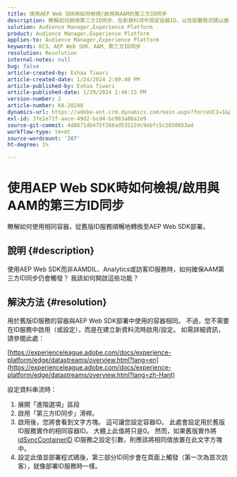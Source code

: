 ```yaml
---
title: 使用AEP Web SDK時如何檢視/啟用與AAM的第三方ID同步
description: 瞭解如何啟用第三方ID同步、在新資料流中設定容器ID，以及部署程式碼以進行有效同步。
solution: Audience Manager,Experience Platform
product: Audience Manager,Experience Platform
applies-to: Audience Manager,Experience Platform
keywords: KCS、AEP Web SDK、AAM、第三方ID同步
resolution: Resolution
internal-notes: null
bug: false
article-created-by: Eshaa Tiwari
article-created-date: 1/24/2024 2:09:49 PM
article-published-by: Eshaa Tiwari
article-published-date: 1/29/2024 2:46:13 PM
version-number: 2
article-number: KA-20248
dynamics-url: https://adobe-ent.crm.dynamics.com/main.aspx?forceUCI=1&pagetype=entityrecord&etn=knowledgearticle&id=49c7e139-c2ba-ee11-a569-6045bd006268
exl-id: 3fe1e72f-aace-49d2-bcd4-bc063a86a1e9
source-git-commit: 4d8871db475f268ad53522dc9ebfc5c2850853ad
workflow-type: tm+mt
source-wordcount: '287'
ht-degree: 1%

---
```


# 使用AEP Web SDK時如何檢視/啟用與AAM的第三方ID同步


瞭解如何使用相同容器，從舊版ID服務順暢地轉換至AEP Web SDK部署。

## 說明 {#description}

使用AEP Web SDK而非AAMDIL、Analytics或訪客ID服務時，如何確保AAM第三方ID同步仍會觸發？ 我該如何開啟這些功能？

## 解決方法 {#resolution}


用於舊版ID服務的容器與AEP Web SDK部署中使用的容器相同。 不過，您不需要在ID服務中啟用（或設定），而是在建立新資料流時啟用/設定。 如需詳細資訊，請參閱此處：

[https://experienceleague.adobe.com/docs/experience-platform/edge/datastreams/overview.html?lang=en](https://experienceleague.adobe.com/docs/experience-platform/edge/datastreams/overview.html?lang=zh-Hant)

設定資料串流時：

1. 展開「進階選項」區段
2. 啟用「第三方ID同步」滑桿。
3. 啟用後，您將會看到文字方塊。 這可讓您設定容器ID。 此處會設定用於舊版ID服務實作的相同容器ID。 大體上此值將只是0。 然而，如果舊版實作將 [idSyncContainerID](https://experienceleague.adobe.com/docs/id-service/using/id-service-api/configurations/idsyncontainerid.html?lang=en) ID服務之設定引數，則應該將相同值放置在此文字方塊中。
4. 設定此值並部署程式碼後，第三部分ID同步會在頁面上觸發（第一次為首次訪客），就像部署ID服務時一樣。
